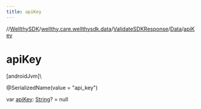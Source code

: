```yaml
---
title: apiKey
---
```

//[WellthySDK](../../../../index.html)/[wellthy.care.wellthysdk.data](../../index.html)/[ValidateSDKResponse](../index.html)/[Data](index.html)/[apiKey](api-key.html)



# apiKey



[androidJvm]\




@SerializedName(value = "api_key")



var [apiKey](api-key.html): [String](https://kotlinlang.org/api/latest/jvm/stdlib/kotlin/-string/index.html)? = null




